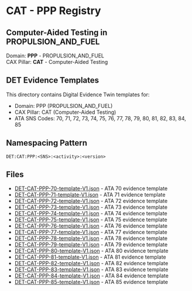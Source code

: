 # CAT - PPP Registry

## Computer-Aided Testing in PROPULSION_AND_FUEL

Domain: **PPP** - PROPULSION_AND_FUEL  
CAX Pillar: **CAT** - Computer-Aided Testing

## DET Evidence Templates

This directory contains Digital Evidence Twin templates for:
- Domain: PPP (PROPULSION_AND_FUEL)
- CAX Pillar: CAT (Computer-Aided Testing)
- ATA SNS Codes: 70, 71, 72, 73, 74, 75, 76, 77, 78, 79, 80, 81, 82, 83, 84, 85

## Namespacing Pattern
```
DET:CAT:PPP:<SNS>:<activity>:<version>
```

## Files
- [DET-CAT-PPP-70-template-V1.json](DET-CAT-PPP-70-template-V1.json) - ATA 70 evidence template
- [DET-CAT-PPP-71-template-V1.json](DET-CAT-PPP-71-template-V1.json) - ATA 71 evidence template
- [DET-CAT-PPP-72-template-V1.json](DET-CAT-PPP-72-template-V1.json) - ATA 72 evidence template
- [DET-CAT-PPP-73-template-V1.json](DET-CAT-PPP-73-template-V1.json) - ATA 73 evidence template
- [DET-CAT-PPP-74-template-V1.json](DET-CAT-PPP-74-template-V1.json) - ATA 74 evidence template
- [DET-CAT-PPP-75-template-V1.json](DET-CAT-PPP-75-template-V1.json) - ATA 75 evidence template
- [DET-CAT-PPP-76-template-V1.json](DET-CAT-PPP-76-template-V1.json) - ATA 76 evidence template
- [DET-CAT-PPP-77-template-V1.json](DET-CAT-PPP-77-template-V1.json) - ATA 77 evidence template
- [DET-CAT-PPP-78-template-V1.json](DET-CAT-PPP-78-template-V1.json) - ATA 78 evidence template
- [DET-CAT-PPP-79-template-V1.json](DET-CAT-PPP-79-template-V1.json) - ATA 79 evidence template
- [DET-CAT-PPP-80-template-V1.json](DET-CAT-PPP-80-template-V1.json) - ATA 80 evidence template
- [DET-CAT-PPP-81-template-V1.json](DET-CAT-PPP-81-template-V1.json) - ATA 81 evidence template
- [DET-CAT-PPP-82-template-V1.json](DET-CAT-PPP-82-template-V1.json) - ATA 82 evidence template
- [DET-CAT-PPP-83-template-V1.json](DET-CAT-PPP-83-template-V1.json) - ATA 83 evidence template
- [DET-CAT-PPP-84-template-V1.json](DET-CAT-PPP-84-template-V1.json) - ATA 84 evidence template
- [DET-CAT-PPP-85-template-V1.json](DET-CAT-PPP-85-template-V1.json) - ATA 85 evidence template

